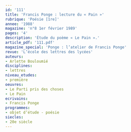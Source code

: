 ```yaml
---
id: '111'
title: 'Francis Ponge : lecture du « Pain »'
rubrique: 'Poésie [1re]'
annee: '1988'
magazine: 'n°8 1er février 1989'
pages: '4'
description: 'Étude du poème « Le Pain ».'
article_pdf: '111.pdf'
magazine_special: 'Ponge : l’atelier de Francis Ponge'
revue: 'L’école des lettres des lycées'
auteurs:
- Arlette Bouloumié
disciplines:
- lettres
niveau_etudes:
- première
oeuvres:
- Le Parti pris des choses
- Le Pain
ecrivains:
- Francis Ponge
programmes:
- objet d’étude - poésie
siecles:
- 20e siècle
---
```

